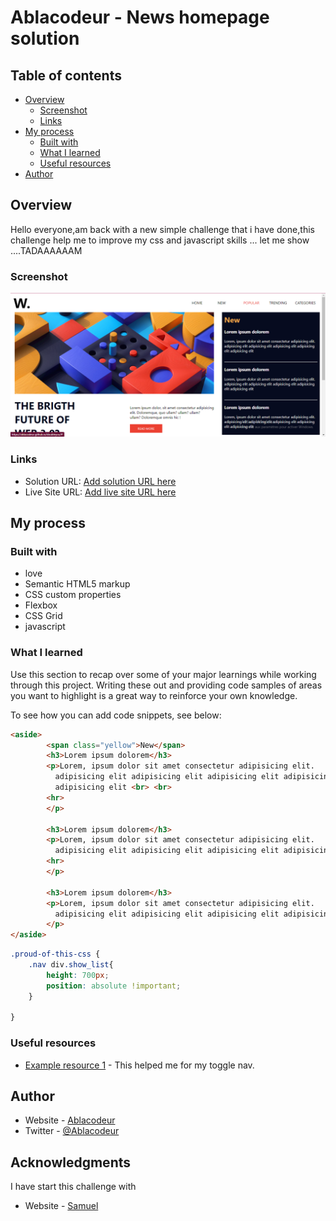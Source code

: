 # Ablacodeur - News homepage solution

## Table of contents

- [Overview](#overview)
  - [Screenshot](#screenshot)
  - [Links](#links)
- [My process](#my-process)
  - [Built with](#built-with)
  - [What I learned](#what-i-learned)
  - [Useful resources](#useful-resources)
- [Author](#author)


## Overview
Hello everyone,am back with a new simple challenge that i have done,this challenge help me to improve my css and javascript skills ... let me show ....TADAAAAAAM

### Screenshot

![](./readme-img.png/)


### Links

- Solution URL: [Add solution URL here](https://github.com/Ablacodeur/doubleyou)
- Live Site URL: [Add live site URL here](https://ablacodeur.github.io/doubleyou/)

## My process

### Built with
- love
- Semantic HTML5 markup
- CSS custom properties
- Flexbox
- CSS Grid
- javascript

### What I learned

Use this section to recap over some of your major learnings while working through this project. Writing these out and providing code samples of areas you want to highlight is a great way to reinforce your own knowledge.

To see how you can add code snippets, see below:

```html
<aside>
        <span class="yellow">New</span>
        <h3>Lorem ipsum dolorem</h3>
        <p>Lorem, ipsum dolor sit amet consectetur adipisicing elit. 
          adipisicing elit adipisicing elit adipisicing elit adipisicing elit
          adipisicing elit <br> <br>
        <hr>
        </p>

        <h3>Lorem ipsum dolorem</h3>
        <p>Lorem, ipsum dolor sit amet consectetur adipisicing elit. 
          adipisicing elit adipisicing elit adipisicing elit adipisicing elit adipisicing elit <br> <br>
        <hr>
        </p>

        <h3>Lorem ipsum dolorem</h3>
        <p>Lorem, ipsum dolor sit amet consectetur adipisicing elit.
          adipisicing elit adipisicing elit adipisicing elit adipisicing elit adipisicing elit <br> 
        </p>
</aside>
```
```css
.proud-of-this-css {
    .nav div.show_list{
        height: 700px;
        position: absolute !important;
    }

}
```

### Useful resources

- [Example resource 1](https://codepen.io/abdosteif/pen/bRoyMb) - This helped me for my toggle nav. 
## Author

- Website - [Ablacodeur](https://github.com/Ablacodeur)
- Twitter - [@Ablacodeur](https://twitter.com/Ablacodeur)


## Acknowledgments

I have start this challenge with 
- Website - [Samuel](https://github.com/kodjozecodeur)


